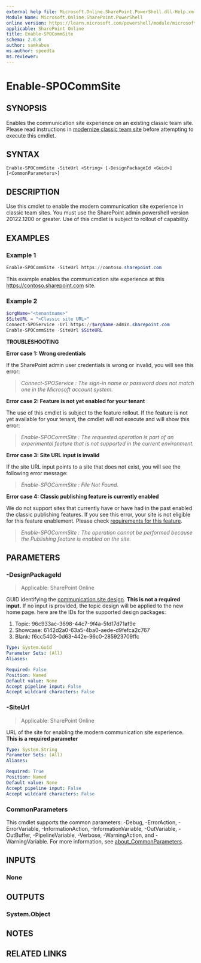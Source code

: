```yaml
---
external help file: Microsoft.Online.SharePoint.PowerShell.dll-Help.xml
Module Name: Microsoft.Online.SharePoint.PowerShell
online version: https://learn.microsoft.com/powershell/module/microsoft.online.sharepoint.powershell/enable-spocommsite
applicable: SharePoint Online
title: Enable-SPOCommSite
schema: 2.0.0
author: samkabue
ms.author: speedta
ms.reviewer:
---
```


# Enable-SPOCommSite

## SYNOPSIS

Enables the  communication site experience on an existing classic team site. Please read instructions in [modernize classic team site](/sharepoint/modernize-classic-team-site) before attempting to execute this cmdlet.

## SYNTAX

```
Enable-SPOCommSite -SiteUrl <String> [-DesignPackageId <Guid>] [<CommonParameters>]
```

## DESCRIPTION

Use this cmdlet to enable the modern communication site experience in classic team sites. You must use the SharePoint admin powershell version 20122.1200 or greater. Use of this cmdlet is subject to rollout of capability.

## EXAMPLES

### Example 1

```powershell
Enable-SPOCommSite -SiteUrl https://contoso.sharepoint.com
```

This example enables the communication site experience at this <https://contoso.sharepoint.com> site.

### Example 2

```powershell
$orgName="<tenantname>"
$SiteURL = "<Classic site URL>"
Connect-SPOService -Url https://$orgName-admin.sharepoint.com
Enable-SPOCommSite -SiteUrl $SiteURL
```

**TROUBLESHOOTING**

**Error case 1: Wrong credentials**

If the SharePoint admin user credentials is wrong or invalid, you will see this error:

>*Connect-SPOService : The sign-in name or password does not match one in the Microsoft account system.*

**Error case 2: Feature is not yet enabled for your tenant**

The use of this cmdlet is subject to the feature rollout. If the feature is not yet available for your tenant, the cmdlet will not execute and will show this error:

>*Enable-SPOCommSite : The requested operation is part of an experimental feature that is not supported in the current environment.*

**Error case 3: Site URL input is invalid**

If the site URL input points to a site that does not exist, you will see the following error message:

>*Enable-SPOCommSite : File Not Found.*

**Error case 4: Classic publishing feature is currently enabled**

We do not support sites that currently have or have had in the past enabled the classic publishing features. If you see this error, your site is not eligible for this feature enablement. Please check [requirements for this feature](/sharepoint/modernize-classic-team-site).

>*Enable-SPOCommSite : The operation cannot be performed because the Publishing feature is enabled on the site.*

## PARAMETERS

### -DesignPackageId

> Applicable: SharePoint Online

GUID identifying the [communication site design](https://support.office.com/article/what-is-a-sharepoint-communication-site-94a33429-e580-45c3-a090-5512a8070732). **This is not a required input.** If no input is provided, the topic design will be applied to the new home page. here are the IDs for the supported design packages:

1. Topic: 96c933ac-3698-44c7-9f4a-5fd17d71af9e
2. Showcase: 6142d2a0-63a5-4ba0-aede-d9fefca2c767
3. Blank: f6cc5403-0d63-442e-96c0-285923709ffc

```yaml
Type: System.Guid
Parameter Sets: (All)
Aliases:

Required: False
Position: Named
Default value: None
Accept pipeline input: False
Accept wildcard characters: False
```

### -SiteUrl

> Applicable: SharePoint Online

URL of the site for enabling the modern communication site experience. **This is a required parameter**

```yaml
Type: System.String
Parameter Sets: (All)
Aliases:

Required: True
Position: Named
Default value: None
Accept pipeline input: False
Accept wildcard characters: False
```

### CommonParameters

This cmdlet supports the common parameters: -Debug, -ErrorAction, -ErrorVariable, -InformationAction, -InformationVariable, -OutVariable, -OutBuffer, -PipelineVariable, -Verbose, -WarningAction, and -WarningVariable. For more information, see [about_CommonParameters](https://go.microsoft.com/fwlink/?LinkID=113216).

## INPUTS

### None

## OUTPUTS

### System.Object

## NOTES

## RELATED LINKS
